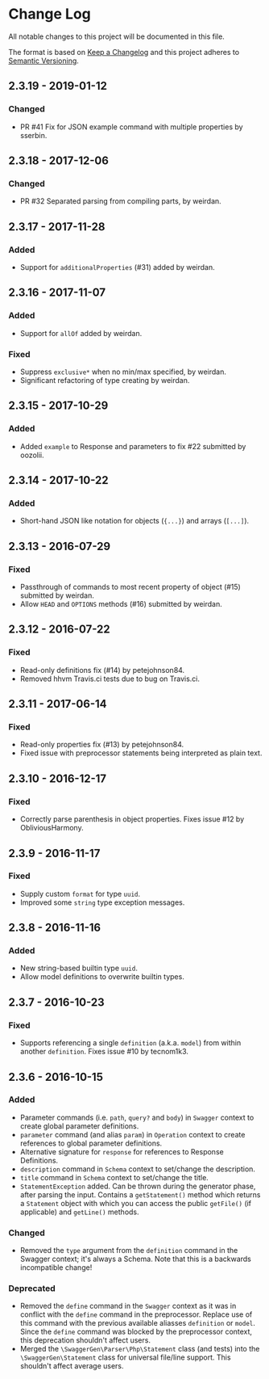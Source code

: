 # Change Log
All notable changes to this project will be documented in this file.

The format is based on [Keep a Changelog](http://keepachangelog.com/)
and this project adheres to [Semantic Versioning](http://semver.org/).

## 2.3.19 - 2019-01-12
### Changed
- PR #41 Fix for JSON example command with multiple properties by sserbin.

## 2.3.18 - 2017-12-06
### Changed
- PR #32 Separated parsing from compiling parts, by weirdan.

## 2.3.17 - 2017-11-28
### Added
- Support for `additionalProperties` (#31) added by weirdan.

## 2.3.16 - 2017-11-07
### Added
- Support for `allOf` added by weirdan.
### Fixed
- Suppress `exclusive*` when no min/max specified, by weirdan.
- Significant refactoring of type creating by weirdan.

## 2.3.15 - 2017-10-29
### Added
- Added `example` to Response and parameters to fix #22 submitted by oozolii.

## 2.3.14 - 2017-10-22
### Added
- Short-hand JSON like notation for objects (`{...}`) and arrays (`[...]`). 

## 2.3.13 - 2016-07-29
### Fixed
- Passthrough of commands to most recent property of object (#15) submitted by
weirdan.
- Allow `HEAD` and `OPTIONS` methods (#16) submitted by weirdan.

## 2.3.12 - 2016-07-22
### Fixed
- Read-only definitions fix (#14) by petejohnson84.
- Removed hhvm Travis.ci tests due to bug on Travis.ci.

## 2.3.11 - 2017-06-14
### Fixed
- Read-only properties fix (#13) by petejohnson84.
- Fixed issue with preprocessor statements being interpreted as plain text.

## 2.3.10 - 2016-12-17
### Fixed
- Correctly parse parenthesis in object properties. Fixes issue #12 by
ObliviousHarmony.

## 2.3.9 - 2016-11-17
### Fixed
- Supply custom `format` for type `uuid`.
- Improved some `string` type exception messages.

## 2.3.8 - 2016-11-16
### Added
- New string-based builtin type `uuid`.
- Allow model definitions to overwrite builtin types.

## 2.3.7 - 2016-10-23
### Fixed
- Supports referencing a single `definition` (a.k.a. `model`) from within
another `definition`. Fixes issue #10 by tecnom1k3.

## 2.3.6 - 2016-10-15
### Added
- Parameter commands (i.e. `path`, `query?` and `body`) in `Swagger` context to
create global parameter definitions.
- `parameter` command (and alias `param`) in `Operation` context to create
references to global parameter definitions.
- Alternative signature for `response` for references to Response Definitions.
- `description` command in `Schema` context to set/change the description.
- `title` command in `Schema` context to set/change the title.
- `StatementException` added. Can be thrown during the generator phase, after
parsing the input. Contains a `getStatement()` method which returns a
`Statement` object with which you can access the public `getFile()` (if
applicable) and `getLine()` methods.

### Changed
- Removed the `type` argument from the `definition` command in the Swagger
context; it's always a Schema. Note that this is a backwards incompatible
change!

### Deprecated
- Removed the `define` command in the `Swagger` context as it was in conflict
with the `define` command in the preprocessor. Replace use of this command with
the previous available aliasses `definition` or `model`. Since the `define`
command was blocked by the preprocessor context, this deprecation shouldn't
affect users.
- Merged the `\SwaggerGen\Parser\Php\Statement` class (and tests) into the
`\SwaggerGen\Statement` class for universal file/line support. This shouldn't
affect average users.